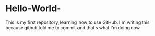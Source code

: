 # Hello-World-
This is my first repository, learning how to use GitHub.
I'm writing this because github told me to commit and that's what I'm doing now.
